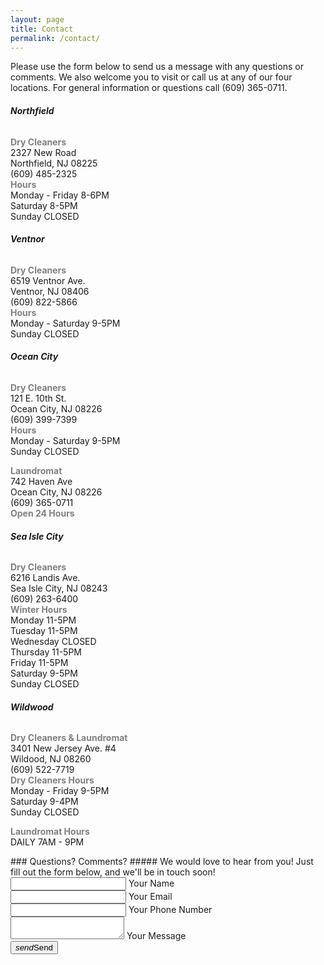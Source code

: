 ```yaml
---
layout: page
title: Contact
permalink: /contact/
---
```


Please use the form below to send us a message with any questions or comments. We also welcome you to visit or call us at any of our four locations. For general information or questions call (609) 365-0711.

<div id="locations-info">
  <div class="row">
     <div class="col s12 m6 l3">
      <h6><strong>Northfield</strong></h6>
      <p><span style="color: #808080;"><strong>Dry Cleaners</strong></span><br />2327 New Road<br />Northfield, NJ 08225<br />(609) 485-2325<br /><span style="color: #808080;"><strong>Hours</strong></span><br />Monday - Friday 8-6PM<br />Saturday 8-5PM<br />Sunday CLOSED</p>
    </div>
    <div class="col s12 m6 l3">
      <h6><strong>Ventnor</strong></h6>
      <p><span style="color: #808080;"><strong>Dry Cleaners</strong></span><br />6519 Ventnor Ave. <br />Ventnor, NJ 08406<br />(609) 822-5866<br /><span style="color: #808080;"><strong>Hours</strong></span><br />Monday - Saturday 9-5PM<br />Sunday CLOSED</p>
    </div>
    <div class="col s12 m6 l3">
      <h6><strong>Ocean City</strong></h6>
      <p><span style="color: #808080;"><strong>Dry Cleaners</strong></span><br />121 E. 10th St.<br />Ocean City, NJ 08226<br />(609) 399-7399<br /><span style="color: #808080;"><strong>Hours</strong></span><br />Monday - Saturday 9-5PM<br />Sunday CLOSED</p>
      <p><span style="color: #808080;"><strong>Laundromat</strong></span><br />742 Haven Ave<br />Ocean City, NJ 08226<br />(609) 365-0711<br /><span style="color: #808080;"><strong>Open 24 Hours</strong></span><br /></p>
    </div>
    <div class="col s12 m6 l3">
      <h6><strong>Sea Isle City</strong></h6>
      <p><span style="color: #808080;"><strong>Dry Cleaners</strong></span><br />6216 Landis Ave.<br />Sea Isle City, NJ 08243<br />(609) 263-6400<br /><span style="color: #808080;"><strong>Winter Hours</strong></span><br />Monday 11-5PM<br />Tuesday 11-5PM<br />Wednesday CLOSED<br />Thursday 11-5PM<br />Friday 11-5PM<br />Saturday 9-5PM<br />Sunday CLOSED</p>
    </div>
    <div class="col s12 m6 l3">
      <h6><strong>Wildwood</strong></h6>
      <p><span style="color: #808080;"><strong>Dry Cleaners & Laundromat</strong></span><br />3401 New Jersey Ave. #4<br />Wildood, NJ 08260<br />(609) 522-7719<br /><span style="color: #808080;"><strong>Dry Cleaners Hours</strong></span><br />Monday - Friday 9-5PM<br />Saturday 9-4PM<br /> Sunday CLOSED</p>
      <p><span style="color: #808080;"><strong>Laundromat Hours</strong></span><br />DAILY 7AM - 9PM<br /></p>
    </div>
  </div>
</div>
### Questions? Comments?
##### We would love to hear from you!
Just fill out the form below, and we'll be in touch soon!

<div class="row">
  <form class="col s12" method="POST" action="https://formspree.io/sharpcleaners@gmail.com">
    <div class="row">
      <div class="input-field col s12">
        <input id="name" type="text" class="validate" name="name">
        <label for="name">Your Name</label>
      </div>
    </div>
    <div class="row">
      <div class="input-field col s12">
        <input id="email" type="email" class="validate" name="email">
        <label for="email">Your Email</label>
      </div>
    </div>
    <div class="row">
      <div class="input-field col s12">
        <input id="tel" type="tel" class="validate" name="tel">
        <label for="tel">Your Phone Number</label>
      </div>
    </div>
    <div class="row">
      <div class="input-field col s12">
        <textarea id="textarea1" class="materialize-textarea" name="message"></textarea>
        <label for="textarea1">Your Message</label>
      </div>
    </div>
    <button type="submit" class="btn-large waves-effect waves-light blue darken-4"><i class="material-icons right">send</i>Send </button>
  </form>
</div>
